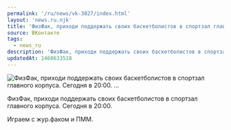 ```yaml
---
permalink: '/ru/news/vk-3027/index.html'
layout: 'news.ru.njk'
title: 'ФизФак, приходи поддержать своих баскетболистов в спортзал главного корпуса. Сегодня в 20:00. '
source: ВКонтакте
tags:
  - news_ru
description: 'ФизФак, приходи поддержать своих баскетболистов в спортзал главного корпуса. Сегодня в 20:00. …'
updatedAt: 1460633518
---
```

![ФизФак, приходи поддержать своих баскетболистов в спортзал главного корпуса. Сегодня в 20:00. …](https://sun9-24.userapi.com/impf/c604420/v604420484/2e07/uFm5SIkoBCY.jpg?size=1152x864&quality=96&proxy=1&sign=59fae787a109dcd223ec3664d777e79c&c_uniq_tag=dWu3jP9WX9UzJ95TocsB1SDvUc0BtVyvaWASFuIb1eA&type=album)

ФизФак, приходи поддержать своих баскетболистов в спортзал главного корпуса. Сегодня в 20:00.

Играем с жур.факом и ПММ.
